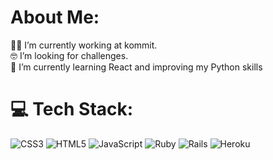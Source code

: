 # About Me:
👨‍💻 I’m currently working at kommit.
<br>🤓 I’m looking for challenges.
<br>🌱  I’m currently learning React and improving my Python skills


# 💻 Tech Stack:
![CSS3](https://img.shields.io/badge/css3-%231572B6.svg?style=flat&logo=css3&logoColor=white) ![HTML5](https://img.shields.io/badge/html5-%23E34F26.svg?style=flat&logo=html5&logoColor=white) ![JavaScript](https://img.shields.io/badge/javascript-%23323330.svg?style=flat&logo=javascript&logoColor=%23F7DF1E) ![Ruby](https://img.shields.io/badge/ruby-%23CC342D.svg?style=flat&logo=ruby&logoColor=white) ![Rails](https://img.shields.io/badge/rails-%23CC0000.svg?style=flat&logo=ruby-on-rails&logoColor=white) ![Heroku](https://img.shields.io/badge/heroku-%23430098.svg?style=flat&logo=heroku&logoColor=white)
